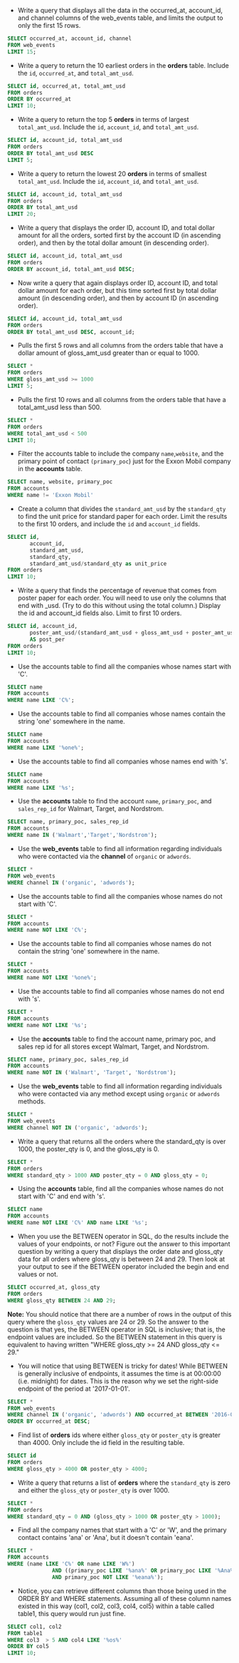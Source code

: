 - Write a query that displays all the data in the occurred_at, account_id, and channel columns of the web_events table, and limits the output to only the first 15 rows.
```sql
SELECT occurred_at, account_id, channel
FROM web_events
LIMIT 15;
```
- Write a query to return the 10 earliest orders in the **orders** table. Include the `id`, `occurred_at`, and `total_amt_usd`.
```sql
SELECT id, occurred_at, total_amt_usd
FROM orders
ORDER BY occurred_at
LIMIT 10;
```
- Write a query to return the top 5 **orders** in terms of largest `total_amt_usd`. Include the `id`, `account_id`, and `total_amt_usd`.
```sql
SELECT id, account_id, total_amt_usd
FROM orders
ORDER BY total_amt_usd DESC 
LIMIT 5;
```
- Write a query to return the lowest 20 **orders** in terms of smallest `total_amt_usd`. Include the `id`, `account_id`, and `total_amt_usd`.
 ```sql
SELECT id, account_id, total_amt_usd
FROM orders
ORDER BY total_amt_usd
LIMIT 20;
```
- Write a query that displays the order ID, account ID, and total dollar amount for all the orders, sorted first by the account ID (in ascending order), and then by the total dollar amount (in descending order).
```sql
SELECT id, account_id, total_amt_usd
FROM orders
ORDER BY account_id, total_amt_usd DESC;
```
- Now write a query that again displays order ID, account ID, and total dollar amount for each order, but this time sorted first by total dollar amount (in descending order), and then by account ID (in ascending order).
```sql
SELECT id, account_id, total_amt_usd
FROM orders
ORDER BY total_amt_usd DESC, account_id;
```
- Pulls the first 5 rows and all columns from the orders table that have a dollar amount of gloss_amt_usd greater than or equal to 1000.
```sql
SELECT *
FROM orders
WHERE gloss_amt_usd >= 1000
LIMIT 5;
```
- Pulls the first 10 rows and all columns from the orders table that have a total_amt_usd less than 500.
```sql
SELECT *
FROM orders
WHERE total_amt_usd < 500
LIMIT 10;
```
- Filter the accounts table to include the company `name`,`website`, and the primary point of contact `(primary_poc`) just for the Exxon Mobil company in the **accounts** table.
```sql
SELECT name, website, primary_poc
FROM accounts
WHERE name != 'Exxon Mobil'
```
- Create a column that divides the `standard_amt_usd` by the `standard_qty` to find the unit price for standard paper for each order. Limit the results to the first 10 orders, and include the `id` and `account_id` fields.
```sql
SELECT id,
       account_id,
       standard_amt_usd,
       standard_qty,
       standard_amt_usd/standard_qty as unit_price
FROM orders
LIMIT 10;
```
- Write a query that finds the percentage of revenue that comes from poster paper for each order. You will need to use only the columns that end with _usd. (Try to do this without using the total column.) Display the id and account_id fields also. Limit to first 10 orders.
```sql
SELECT id, account_id, 
       poster_amt_usd/(standard_amt_usd + gloss_amt_usd + poster_amt_usd)
       AS post_per
FROM orders
LIMIT 10;
```
- Use the accounts table to find all the companies whose names start with 'C'.
```sql
SELECT name
FROM accounts
WHERE name LIKE 'C%';
```
- Use the accounts table to find all companies whose names contain the string 'one' somewhere in the name.
```sql
SELECT name
FROM accounts
WHERE name LIKE '%one%';
```
- Use the accounts table to find all companies whose names end with 's'.
```sql
SELECT name
FROM accounts
WHERE name LIKE '%s';
```
- Use the **accounts** table to find the account `name`, `primary_poc`, and `sales_rep_id` for Walmart, Target, and Nordstrom.
```sql
SELECT name, primary_poc, sales_rep_id
FROM accounts
WHERE name IN ('Walmart','Target','Nordstrom');
```
- Use the **web_events** table to find all information regarding individuals who were contacted via the **channel** of `organic` or `adwords`.
```sql
SELECT *
FROM web_events
WHERE channel IN ('organic', 'adwords');
```
- Use the accounts table to find all the companies whose names do not start with 'C'.
```sql
SELECT *
FROM accounts
WHERE name NOT LIKE 'C%';
```
- Use the accounts table to find all companies whose names do not contain the string 'one' somewhere in the name.
```sql
SELECT *
FROM accounts
WHERE name NOT LIKE '%one%';
```
- Use the accounts table to find all companies whose names do not end with 's'.
```sql
SELECT *
FROM accounts 
WHERE name NOT LIKE '%s';
```
- Use the **accounts** table to find the account name, primary poc, and sales rep id for all stores except Walmart, Target, and Nordstrom.
```sql
SELECT name, primary_poc, sales_rep_id
FROM accounts
WHERE name NOT IN ('Walmart', 'Target', 'Nordstrom');
```
- Use the **web_events** table to find all information regarding individuals who were contacted via any method except using `organic` or `adwords` methods.
```sql
SELECT *
FROM web_events
WHERE channel NOT IN ('organic', 'adwords');
```
- Write a query that returns all the orders where the standard_qty is over 1000, the poster_qty is 0, and the gloss_qty is 0.
```sql
SELECT *
FROM orders
WHERE standard_qty > 1000 AND poster_qty = 0 AND gloss_qty = 0;
```
- Using the **accounts** table, find all the companies whose names do not start with 'C' and end with 's'.
```sql
SELECT name
FROM accounts
WHERE name NOT LIKE 'C%' AND name LIKE '%s';
```
- When you use the BETWEEN operator in SQL, do the results include the values of your endpoints, or not? Figure out the answer to this important question by writing a query that displays the order date and gloss_qty data for all orders where gloss_qty is between 24 and 29. Then look at your output to see if the BETWEEN operator included the begin and end values or not.
```sql
SELECT occurred_at, gloss_qty 
FROM orders
WHERE gloss_qty BETWEEN 24 AND 29;
```
**Note:** You should notice that there are a number of rows in the output of this query where the `gloss_qty` values are 24 or 29. So the answer to the question is that yes, the BETWEEN operator in SQL is inclusive; that is, the endpoint values are included. So the BETWEEN statement in this query is equivalent to having written "WHERE gloss_qty >= 24 AND gloss_qty <= 29."
- You will notice that using BETWEEN is tricky for dates! While BETWEEN is generally inclusive of endpoints, it assumes the time is at 00:00:00 (i.e. midnight) for dates. This is the reason why we set the right-side endpoint of the period at '2017-01-01'.
```sql
SELECT *
FROM web_events
WHERE channel IN ('organic', 'adwords') AND occurred_at BETWEEN '2016-01-01' AND '2017-01-01'
ORDER BY occurred_at DESC;
```
- Find list of **orders** ids where either `gloss_qty` or `poster_qty` is greater than 4000. Only include the id field in the resulting table.
```sql
SELECT id
FROM orders
WHERE gloss_qty > 4000 OR poster_qty > 4000;
```
- Write a query that returns a list of **orders** where the `standard_qty` is zero and either the `gloss_qty` or `poster_qty` is over 1000.
```sql
SELECT *
FROM orders
WHERE standard_qty = 0 AND (gloss_qty > 1000 OR poster_qty > 1000);
```
- Find all the company names that start with a 'C' or 'W', and the primary contact contains 'ana' or 'Ana', but it doesn't contain 'eana'.
```sql
SELECT *
FROM accounts
WHERE (name LIKE 'C%' OR name LIKE 'W%') 
              AND ((primary_poc LIKE '%ana%' OR primary_poc LIKE '%Ana%') 
              AND primary_poc NOT LIKE '%eana%');
```
- Notice, you can retrieve different columns than those being used in the ORDER BY and WHERE statements. Assuming all of these column names existed in this way (col1, col2, col3, col4, col5) within a table called table1, this query would run just fine.
```sql
SELECT col1, col2
FROM table1
WHERE col3  > 5 AND col4 LIKE '%os%'
ORDER BY col5
LIMIT 10;
```
